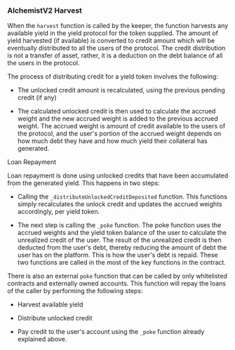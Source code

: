
### AlchemistV2 Harvest

When the `harvest` function is called by the keeper, the function harvests any available yield in the yield protocol for the token supplied. The amount of yield harvested (if available) is converted to credit amount which will be eventually distributed to all the users of the protocol. The credit distribution is not a transfer of asset, rather, it is a deduction on the debt balance of all the users in the protocol.

  

The process of distributing credit for a yield token involves the following:

*   The unlocked credit amount is recalculated, using the previous pending credit (if any)
    
*   The calculated unlocked credit is then used to calculate the accrued weight and the new accrued weight is added to the previous accrued weight. The accrued weight is amount of credit available to the users of the protocol, and the user's portion of the accrued weight depends on how much debt they have and how much yield their collateral has generated.
    

  

Loan Repayment

Loan repayment is done using unlocked credits that have been accumulated from the generated yield. This happens in two steps:

*   Calling the `_distributeUnlockedCreditDeposited` function. This functions simply recalculates the unlock credit and updates the accrued weights accordingly, per yield token.
    
*   The next step is calling the `_poke` function. The poke function uses the accrued weights and the yield token balance of the user to calculate the unrealized credit of the user. The result of the unrealized credit is then deducted from the user's debt, thereby reducing the amount of debt the user has on the platform. This is how the user's debt is repaid. These two functions are called in the most of the key functions in the contract.
    

There is also an external `poke` function that can be called by only whitelisted contracts and externally owned accounts. This function will repay the loans of the caller by performing the following steps:

*   Harvest available yield
    
*   Distribute unlocked credit
    
*   Pay credit to the user's account using the `_poke` function already explained above.